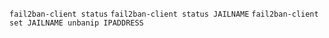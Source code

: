 
`fail2ban-client status`
`fail2ban-client status JAILNAME`
`fail2ban-client set JAILNAME unbanip IPADDRESS`
